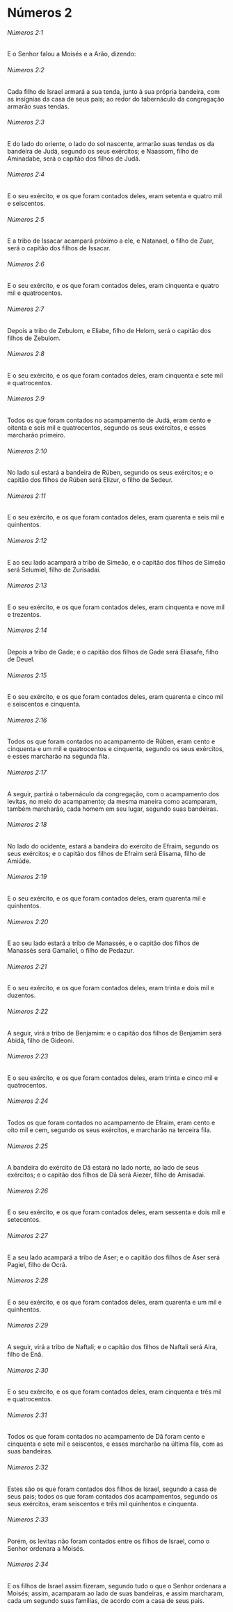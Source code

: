 # Números 2

###### Números 2:1

E o Senhor falou a Moisés e a Arão, dizendo:

###### Números 2:2

Cada filho de Israel armará a sua tenda, junto à sua própria bandeira, com as insígnias da casa de seus pais; ao redor do tabernáculo da congregação armarão suas tendas.

###### Números 2:3

E do lado do oriente, o lado do sol nascente, armarão suas tendas os da bandeira de Judá, segundo os seus exércitos; e Naassom, filho de Aminadabe, será o capitão dos filhos de Judá.

###### Números 2:4

E o seu exército, e os que foram contados deles, eram setenta e quatro mil e seiscentos.

###### Números 2:5

E a tribo de Issacar acampará próximo a ele, e Natanael, o filho de Zuar, será o capitão dos filhos de Issacar.

###### Números 2:6

E o seu exército, e os que foram contados deles, eram cinquenta e quatro mil e quatrocentos.

###### Números 2:7

Depois a tribo de Zebulom, e Eliabe, filho de Helom, será o capitão dos filhos de Zebulom.

###### Números 2:8

E o seu exército, e os que foram contados deles, eram cinquenta e sete mil e quatrocentos.

###### Números 2:9

Todos os que foram contados no acampamento de Judá, eram cento e oitenta e seis mil e quatrocentos, segundo os seus exércitos, e esses marcharão primeiro.

###### Números 2:10

No lado sul estará a bandeira de Rúben, segundo os seus exércitos; e o capitão dos filhos de Rúben será Elizur, o filho de Sedeur.

###### Números 2:11

E o seu exército, e os que foram contados deles, eram quarenta e seis mil e quinhentos.

###### Números 2:12

E ao seu lado acampará a tribo de Simeão, e o capitão dos filhos de Simeão será Selumiel, filho de Zurisadai.

###### Números 2:13

E o seu exército, e os que foram contados deles, eram cinquenta e nove mil e trezentos.

###### Números 2:14

Depois a tribo de Gade; e o capitão dos filhos de Gade será Eliasafe, filho de Deuel.

###### Números 2:15

E o seu exército, e os que foram contados deles, eram quarenta e cinco mil e seiscentos e cinquenta.

###### Números 2:16

Todos os que foram contados no acampamento de Rúben, eram cento e cinquenta e um mil e quatrocentos e cinquenta, segundo os seus exércitos, e esses marcharão na segunda fila.

###### Números 2:17

A seguir, partirá o tabernáculo da congregação, com o acampamento dos levitas, no meio do acampamento; da mesma maneira como acamparam, também marcharão, cada homem em seu lugar, segundo suas bandeiras.

###### Números 2:18

No lado do ocidente, estará a bandeira do exército de Efraim, segundo os seus exércitos; e o capitão dos filhos de Efraim será Elisama, filho de Amiúde.

###### Números 2:19

E o seu exército, e os que foram contados deles, eram quarenta mil e quinhentos.

###### Números 2:20

E ao seu lado estará a tribo de Manassés, e o capitão dos filhos de Manassés será Gamaliel, o filho de Pedazur.

###### Números 2:21

E o seu exército, e os que foram contados deles, eram trinta e dois mil e duzentos.

###### Números 2:22

A seguir, virá a tribo de Benjamim: e o capitão dos filhos de Benjamim será Abidã, filho de Gideoni.

###### Números 2:23

E o seu exército, e os que foram contados deles, eram trinta e cinco mil e quatrocentos.

###### Números 2:24

Todos os que foram contados no acampamento de Efraim, eram cento e oito mil e cem, segundo os seus exércitos, e marcharão na terceira fila.

###### Números 2:25

A bandeira do exército de Dã estará no lado norte, ao lado de seus exércitos; e o capitão dos filhos de Dã será Aiezer, filho de Amisadai.

###### Números 2:26

E o seu exército, e os que foram contados deles, eram sessenta e dois mil e setecentos.

###### Números 2:27

E a seu lado acampará a tribo de Aser; e o capitão dos filhos de Aser será Pagiel, filho de Ocrã.

###### Números 2:28

E o seu exército, e os que foram contados deles, eram quarenta e um mil e quinhentos.

###### Números 2:29

A seguir, virá a tribo de Naftali; e o capitão dos filhos de Naftali será Aira, filho de Enã.

###### Números 2:30

E o seu exército, e os que foram contados deles, eram cinquenta e três mil e quatrocentos.

###### Números 2:31

Todos os que foram contados no acampamento de Dã foram cento e cinquenta e sete mil e seiscentos, e esses marcharão na última fila, com as suas bandeiras.

###### Números 2:32

Estes são os que foram contados dos filhos de Israel, segundo a casa de seus pais; todos os que foram contados dos acampamentos, segundo os seus exércitos, eram seiscentos e três mil quinhentos e cinquenta.

###### Números 2:33

Porém, os levitas não foram contados entre os filhos de Israel, como o Senhor ordenara a Moisés.

###### Números 2:34

E os filhos de Israel assim fizeram, segundo tudo o que o Senhor ordenara a Moisés; assim, acamparam ao lado de suas bandeiras, e assim marcharam, cada um segundo suas famílias, de acordo com a casa de seus pais.

